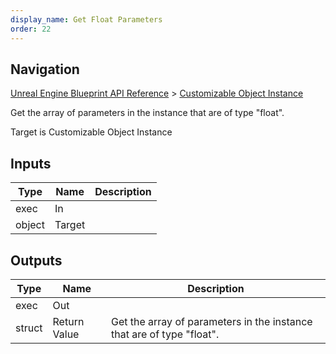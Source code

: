 ```yaml
---
display_name: Get Float Parameters
order: 22
---
```

## Navigation

[Unreal Engine Blueprint API Reference](https://dev.epicgames.com/documentation/en-us/unreal-engine/BlueprintAPI) > [Customizable Object Instance](https://dev.epicgames.com/documentation/en-us/unreal-engine/BlueprintAPI/CustomizableObjectInstance)

Get the array of parameters in the instance that are of type "float".

Target is Customizable Object Instance

## Inputs

| Type | Name | Description |
| --- | --- | --- |
| exec | In |  |
| object | Target |  |

## Outputs

| Type | Name | Description |
| --- | --- | --- |
| exec | Out |  |
| struct | Return Value | Get the array of parameters in the instance that are of type "float". |
